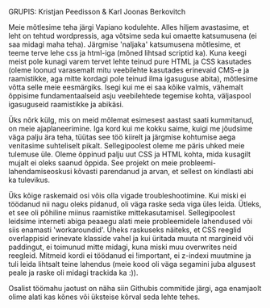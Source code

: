 GRUPIS: Kristjan Peedisson & Karl Joonas Berkovitch

Meie mõtlesime teha järgi Vapiano kodulehte. Alles hiljem avastasime, et leht on tehtud wordpressis, aga võtsime seda kui omaette katsumusena (ei saa midagi maha teha).
Järgmise 'naljaka' katsumusena mõtlesime, et teeme terve lehe css ja html-iga (mõned lihtsad scriptid ka). Kuna keegi meist pole kunagi varem tervet lehte teinud pure HTML ja CSS kasutades (oleme loonud
varasemalt mitu veebilehte kasutades erinevaid CMS-e ja raamistikke, aga mitte kordagi pole teinud ilma igasuguse abita), mõtlesime võtta selle meie eesmärgiks. Isegi kui me ei saa kõike valmis, vähemalt õppisime 
fundamentaalseid asju veebilehtede tegemise kohta, väljaspool igasuguseid raamistikke ja abikäsi.

Üks nõrk külg, mis on meid mõlemat esimesest aastast saati kummitanud, on meie ajaplaneerimine. Iga kord kui me kokku saime, kuigi me jõudsime väga palju ära teha, tüütas see töö kiirelt ja järgmise kohtumise aega 
venitasime suhteliselt pikalt. Sellegipoolest oleme me päris uhked meie tulemuse üle. Oleme õppinud palju uut CSS ja HTML kohta, mida kusagilt mujalt ei oleks saanud õppida. See projekt on meie probleemi-
lahendamiseoskusi kõvasti parendanud ja arvan, et sellest on kindlasti abi ka tulevikus.

Üks kõige raskemaid osi võis olla vigade troubleshootimine. Kui miski ei töödanud nii nagu oleks pidanud, oli väga raske seda viga üles leida. Ütleks, et see oli põhiline miinus raamistike mittekasutamisel.
Sellegipoolest leidsime interneti abiga peaaegu alati meie probleemidele lahendused või siis enamasti 'workaroundid'. 
Üheks raskuseks näiteks, et CSS reeglid overlappisid erinevate klasside vahel ja kui üritada muuta nt margineid või paddingut, ei toimunud mitte midagi, kuna miski muu overwrites neid reegleid. Mitmeid kordi ei töödanud ei !important,
ei z-indexi muutmine ja tuli leida lihtsalt teine lahendus (meie kood oli väga segamini juba algusest peale ja raske oli midagi trackida ka :)).

Osalist töömahu jaotust on näha siin Githubis commitide järgi, aga enamjaolt olime alati kas kõnes või üksteise kõrval seda lehte tehes.
